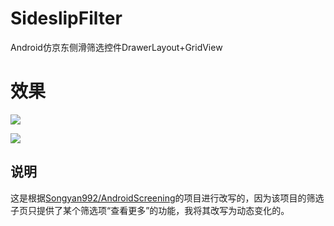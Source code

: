 # SideslipFilter
Android仿京东侧滑筛选控件DrawerLayout+GridView
# 效果
![](https://github.com/wangChas/SideslipFilter/blob/master/scale1.png)

![](https://github.com/wangChas/SideslipFilter/blob/master/scale2.png)

## 说明
这是根据[Songyan992/AndroidScreening](https://github.com/Songyan992/AndroidScreening)的项目进行改写的，因为该项目的筛选子页只提供了某个筛选项“查看更多”的功能，我将其改写为动态变化的。